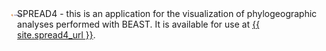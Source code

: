 <div class="bs-callout">
    <div style="width: 100%; display: table;">
        <div style="display: table-row">
            <div style="width: 1%; display: table-cell; text-align: right">
                <a href="spread4">
                    <img src="/images/icons/spread4-icon.png" style="max-height: 64px; margin: 0px 10px 0px 10px;" />
                </a>
            </div>
            <div style="width: 70%; display: table-cell; vertical-align: middle;">
                <div style="vertical-align: middle;">SPREAD4 - this is an application for the visualization of phylogeographic analyses performed with BEAST. It is available for use at <a href="{{ site.spread4_url }}">{{ site.spread4_url }}</a>.</div>
            </div>
        </div>
    </div>
</div>

